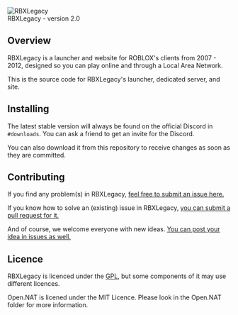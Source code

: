 <img src="https://cdn.discordapp.com/attachments/327072930066333697/349348817423958017/rbxlegacylogo2.png" alt="RBXLegacy"/><br>
RBXLegacy - version 2.0
## Overview

RBXLegacy is a launcher and website for ROBLOX's clients from 2007 - 2012, designed so you can play online and through a Local Area Network.

This is the source code for RBXLegacy's launcher, dedicated server, and site.

## Installing

The latest stable version will always be found on the official Discord in `#downloads`. You can ask a friend to get an invite for the Discord.

You can also download it from this repository to receive changes as soon as they are committed.

## Contributing

If you find any problem(s) in RBXLegacy, [feel free to submit an issue here.](https://github.com/Bitl/RBXLegacy-src/issues)

If you know how to solve an (existing) issue in RBXLegacy, [you can submit a pull request for it.](https://github.com/Bitl/RBXLegacy-src/pulls)

And of course, we welcome everyone with new ideas. [You can post your idea in issues as well.](https://github.com/Bitl/RBXLegacy-src/issues)

## Licence

RBXLegacy is licenced under the [GPL](https://github.com/Bitl/RBXLegacy-src/blob/master/LICENSE.MD), but some components of it may use different licences.

Open.NAT is licened under the MIT Licence. Please look in the Open.NAT folder for more information.


